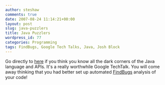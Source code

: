 ```yaml
---
author: steshaw
comments: true
date: 2007-08-24 11:14:21+00:00
layout: post
slug: java-puzzlers
title: Java Puzzlers
wordpress_id: 77
categories: Programming
tags: FindBugs, Google Tech Talks, Java, Josh Block
---
```


Go directly to [here](http://video.google.com/videoplay?docid=9214177555401838409) if you think you know all the dark corners of the Java language and APIs. It's a really worthwhile Google TechTalk. You will come away thinking that you had better set up automated [FindBugs](http://findbugs.sourceforge.net/) analysis of your code!
